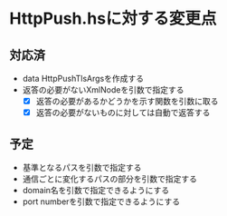 HttpPush.hsに対する変更点
=========================

対応済
------

* data HttpPushTlsArgsを作成する
* 返答の必要がないXmlNodeを引数で指定する
	+ [x] 返答の必要があるかどうかを示す関数を引数に取る
	+ [x] 返答の必要がないものに対しては自動で返答する

予定
----

* 基準となるパスを引数で指定する
* 通信ごとに変化するパスの部分を引数で指定する
* domain名を引数で指定できるようにする
* port numberを引数で指定できるようにする
